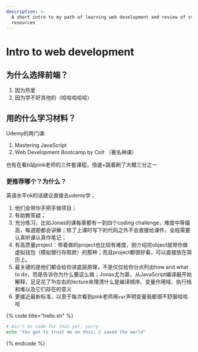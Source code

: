 ```yaml
---
description: >-
  A short intro to my path of learning web development and review of study
  resources
---
```


# Intro to web development

## 为什么选择前端？

1. 因为热爱
2. 因为学不好其他的（哈哈哈哈哈）

## 用的什么学习材料？

Udemy的两门课:

1. Mastering JavaScript 
2. Web Development Bootcamp by Colt （著名神课）

也有在看b站pink老师的三件套课程，倍速+跳着刷了大概三分之一

### 更推荐哪个？为什么？

英语水平ok的话建议直接去udemy学；

1. 他们会带你手把手做项目；
2. 有助教答疑；
3. 充分练习，比如Jonas的课每章都有一到四个coding challenge，难度中等偏高，每道题都会讲解；除了上课时写下的代码之外不会直接给课件，全程需要认真听课认真作笔记；
4. 有高质量project：带着做的project也比较有难度，刚介绍完object就带你做虚拟钱包（模拟银行存取款）的那种；而且project都很好看，可以直接放在简历上。
5. 最关键的是他们都会给你讲底层原理，不是仅仅给你分点列出how  and what to do，而是告诉你为什么要这么做；Jonas尤为甚，从JavaScript编译器开始解释，足足花了1h左右的lecture来理清什么是编译顺序、变量作用域、执行栈和堆以及它们存在的意义
6. 更接近最新标准，以至于每次看到pink老师用`var`声明变量我都很不舒服哈哈哈

{% code title="hello.sh" %}
```bash
# Ain't no code for that yet, sorry
echo 'You got to trust me on this, I saved the world'
```
{% endcode %}



